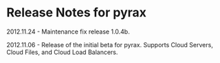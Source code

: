 # Release Notes for pyrax

2012.11.24 - Maintenance fix release 1.0.4b.

2012.11.06 - Release of the initial beta for pyrax. Supports Cloud Servers, Cloud Files, and Cloud Load Balancers.
